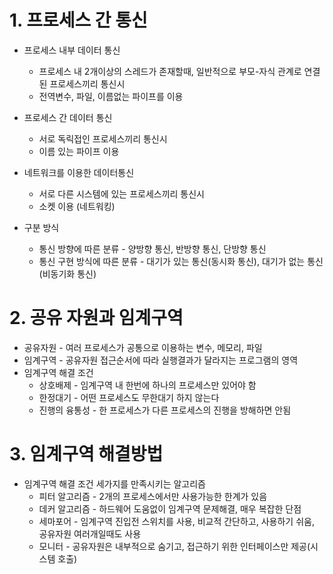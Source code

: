 # 1. 프로세스 간 통신

 * 프로세스 내부 데이터 통신
   * 프로세스 내 2개이상의 스레드가 존재할때, 일반적으로 부모-자식 관계로 연결된 프로세스끼리 통신시
   * 전역변수, 파일, 이름없는 파이프를 이용
 
 * 프로세스 간 데이터 통신
   * 서로 독릭접인 프로세스끼리 통신시
   * 이름 있는 파이프 이용
 
 * 네트워크를 이용한 데이터통신
   * 서로 다른 시스템에 있는 프로세스끼리 통신시
   * 소켓 이용 (네트워킹)

 * 구분 방식
   * 통신 방향에 따른 분류 - 양방향 통신, 반방향 통신, 단방향 통신
   * 통신 구현 방식에 따른 분류 - 대기가 있는 통신(동시화 통신), 대기가 없는 통신(비동기화 통신)

  
# 2. 공유 자원과 임계구역

 * 공유자원 - 여러 프로세스가 공통으로 이용하는 변수, 메모리, 파일
 * 임계구역 - 공유자원 접근순서에 따라 실행결과가 달라지는 프로그램의 영역
 * 임계구역 해결 조건
   * 상호배제 - 임계구역 내 한번에 하나의 프로세스만 있어야 함
   * 한정대기 - 어떤 프로세스도 무한대기 하지 않는다
   * 진행의 융통성 - 한 프로세스가 다른 프로세스의 진행을 방해하면 안됨

# 3. 임계구역 해결방법
 
 * 임계구역 해결 조건 세가지를 만족시키는 알고리즘
   * 피터 알고리즘 - 2개의 프로세스에서만 사용가능한 한계가 있음
   * 데커 알고리즘 - 하드웨어 도움없이 임계구역 문제해결, 매우 복잡한 단점
   * 세마포어 - 임계구역 진입전 스위치를 사용, 비교적 간단하고, 사용하기 쉬움, 공유자원 여러개일때도 사용
   * 모니터 - 공유자원은 내부적으로 숨기고, 접근하기 위한 인터페이스만 제공(시스템 호출)